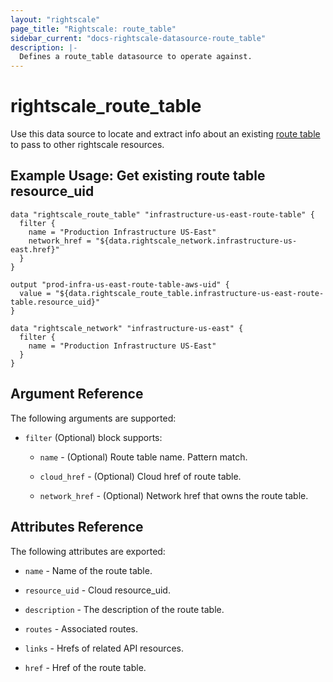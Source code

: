 ```yaml
---
layout: "rightscale"
page_title: "Rightscale: route_table"
sidebar_current: "docs-rightscale-datasource-route_table"
description: |-
  Defines a route_table datasource to operate against.
---
```


# rightscale_route_table

Use this data source to locate and extract info about an existing [route table](http://reference.rightscale.com/api1.5/resources/ResourceRouteTables.html) to pass to other rightscale resources.

## Example Usage: Get existing route table resource_uid

```hcl
data "rightscale_route_table" "infrastructure-us-east-route-table" {
  filter {
    name = "Production Infrastructure US-East"
    network_href = "${data.rightscale_network.infrastructure-us-east.href}"
  }
}

output "prod-infra-us-east-route-table-aws-uid" {
  value = "${data.rightscale_route_table.infrastructure-us-east-route-table.resource_uid}"
}

data "rightscale_network" "infrastructure-us-east" {
  filter {
    name = "Production Infrastructure US-East"
  }
}
```

## Argument Reference

The following arguments are supported:

* `filter` (Optional) block supports:

  * `name` - (Optional) Route table name.  Pattern match.

  * `cloud_href` - (Optional) Cloud href of route table.

  * `network_href` - (Optional) Network href that owns the route table.

## Attributes Reference

The following attributes are exported:

* `name` - Name of the route table.

* `resource_uid` - Cloud resource_uid.

* `description` - The description of the route table.

* `routes` - Associated routes.

* `links` - Hrefs of related API resources.

* `href` - Href of the route table.